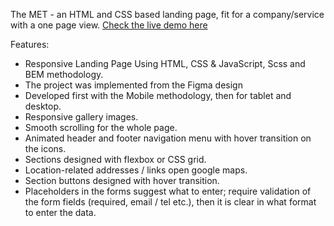 The MET - an HTML and CSS based landing page, fit for a company/service with a one page view.
[Check the live demo here](https://github.com/KseniaSkr/THE_MET)

Features:
 - Responsive Landing Page Using HTML, CSS & JavaScript, Scss and BEM methodology.
 - The project was implemented from the Figma design
 - Developed first with the Mobile methodology, then for tablet and desktop.
 - Responsive gallery images.
 - Smooth scrolling for the whole page.
 - Animated header and footer navigation menu with hover transition on the icons.
 - Sections designed with flexbox or CSS grid.
 - Location-related addresses / links open google maps.
 - Section buttons designed with hover transition.
 - Placeholders in the forms suggest what to enter; require validation of the form fields (required, email / tel etc.), then it is clear in what format to enter the data.